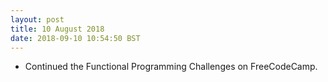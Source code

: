 ```yaml
---
layout: post
title: 10 August 2018 
date: 2018-09-10 10:54:50 BST
---
```

+ Continued the Functional Programming Challenges on FreeCodeCamp.

